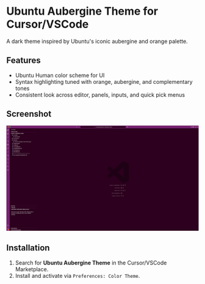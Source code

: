 # Ubuntu Aubergine Theme for Cursor/VSCode

A dark theme inspired by Ubuntu's iconic aubergine and orange palette.

## Features
- Ubuntu Human color scheme for UI
- Syntax highlighting tuned with orange, aubergine, and complementary tones
- Consistent look across editor, panels, inputs, and quick pick menus

## Screenshot
![Ubuntu Aubergine Theme Screenshot](./images/screenshot.png)

## Installation
1. Search for **Ubuntu Aubergine Theme** in the Cursor/VSCode Marketplace.
2. Install and activate via `Preferences: Color Theme`.

